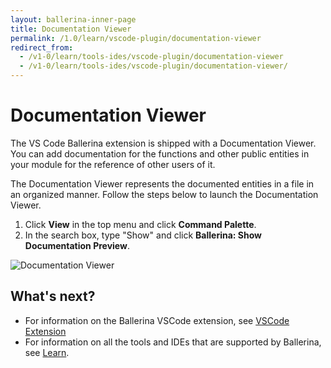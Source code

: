 ```yaml
---
layout: ballerina-inner-page
title: Documentation Viewer
permalink: /1.0/learn/vscode-plugin/documentation-viewer
redirect_from:
  - /v1-0/learn/tools-ides/vscode-plugin/documentation-viewer
  - /v1-0/learn/tools-ides/vscode-plugin/documentation-viewer/
---
```


# Documentation Viewer

The VS Code Ballerina extension is shipped with a Documentation Viewer. You can add documentation for the functions and other public entities in your module for the reference of other users of it. 

The Documentation Viewer represents the documented entities in a file in an organized manner. Follow the steps below to launch the Documentation Viewer.

1. Click **View** in the top menu and click **Command Palette**.
2. In the search box, type "Show" and click **Ballerina: Show Documentation Preview**.

![Documentation Viewer](/v1-0/learn/images/documentation-viewer.gif)

## What's next?

- For information on the Ballerina VSCode extension, see [VSCode Extension](/v1-0/learn/vscode-plugin)
- For information on all the tools and IDEs that are supported by Ballerina, see [Learn](/v1-0/learn).

